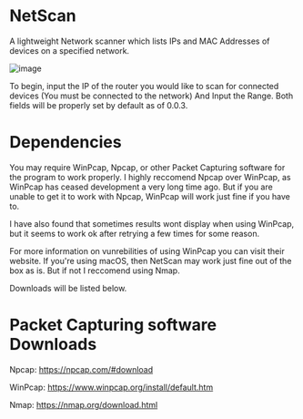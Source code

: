 # NetScan
A lightweight Network scanner which lists IPs and MAC Addresses of devices on a specified network.

![image](https://github.com/babylard/NetScan/assets/75695872/f3945ded-2162-42b9-8199-e3f3b8819123)


To begin, input the IP of the router you would like to scan for connected devices (You must be connected to the network) And Input the Range. Both fields will be properly set by default as of 0.0.3.
# Dependencies
You may require WinPcap, Npcap, or other Packet Capturing software for the program to work properly. I highly reccomend Npcap over WinPcap, as WinPcap has ceased development a very long time ago. But if you are unable to get it to work with Npcap, WinPcap will work just fine if you have to. 

I have also found that sometimes results wont display when using WinPcap, but it seems to work ok after retrying a few times for some reason.

For more information on vunrebilities of using WinPcap you can visit their website. 
If you're using macOS, then NetScan may work just fine out of the box as is. But if not I reccomend using Nmap.

Downloads will be listed below.

# Packet Capturing software Downloads
Npcap: https://npcap.com/#download

WinPcap: https://www.winpcap.org/install/default.htm

Nmap: https://nmap.org/download.html
